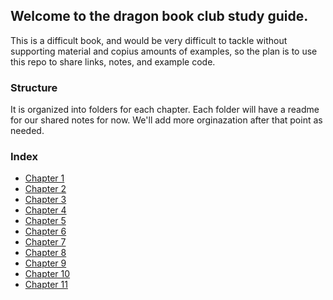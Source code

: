 ## Welcome to the dragon book club study guide.

This is a difficult book, and would be very difficult to tackle without supporting material and copius amounts of examples, so the plan is to use this repo to share links, notes, and example code.

### Structure
It is organized into folders for each chapter. Each folder will have a readme for our shared notes for now. We'll add more orginazation after that point as needed.

### Index

 + [Chapter 1](../blob/master/chapter_1)
 + [Chapter 2](../blob/master/chapter_2)
 + [Chapter 3](../blob/master/chapter_3)
 + [Chapter 4](../blob/master/chapter_4)
 + [Chapter 5](../blob/master/chapter_5)
 + [Chapter 6](../blob/master/chapter_6)
 + [Chapter 7](../blob/master/chapter_7)
 + [Chapter 8](../blob/master/chapter_8)
 + [Chapter 9](../blob/master/chapter_9)
 + [Chapter 10](../blob/master/chapter_10)
 + [Chapter 11](../blob/master/chapter_11)

